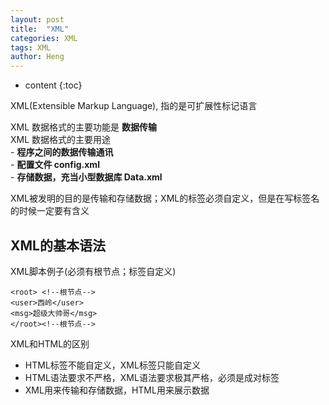 ```yaml
---
layout: post
title:  "XML"
categories: XML
tags: XML
author: Heng
---
```


* content
{:toc}

XML(Extensible Markup Language), 指的是可扩展性标记语言<br>

XML 数据格式的主要功能是 **数据传输**<br>
XML 数据格式的主要用途<br>
      - **程序之间的数据传输通讯**<br>
      - **配置文件 config.xml**<br>
      - **存储数据，充当小型数据库 Data.xml**<br>
      
XML被发明的目的是传输和存储数据；XML的标签必须自定义，但是在写标签名的时候一定要有含义

## XML的基本语法

XML脚本例子(必须有根节点；标签自定义)
```
<root> <!--根节点-->
<user>西岭</user>
<msg>超级大帅哥</msg>
</root><!--根节点-->
```
XML和HTML的区别
- HTML标签不能自定义，XML标签只能自定义
- HTML语法要求不严格，XML语法要求极其严格，必须是成对标签
- XML用来传输和存储数据，HTML用来展示数据


